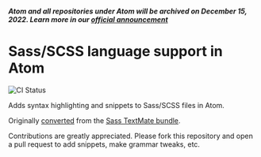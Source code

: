 ##### Atom and all repositories under Atom will be archived on December 15, 2022. Learn more in our [official announcement](https://github.blog/2022-06-08-sunsetting-atom/)

# Sass/SCSS language support in Atom

![CI Status](https://github.com/atom/language-sass/actions/workflows/main.yml/badge.svg)

Adds syntax highlighting and snippets to Sass/SCSS files in Atom.

Originally [converted](http://flight-manual.atom.io/hacking-atom/sections/converting-from-textmate) from the [Sass TextMate bundle](https://github.com/alexsancho/SASS.tmbundle).

Contributions are greatly appreciated. Please fork this repository and open a pull request to add snippets, make grammar tweaks, etc.
